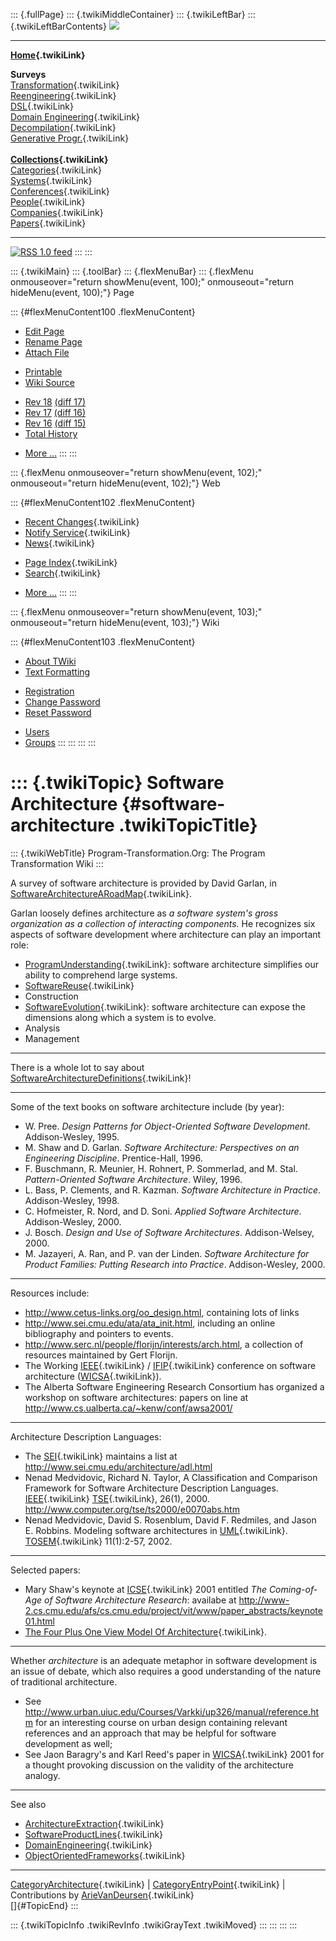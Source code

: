 ::: {.fullPage}
::: {.twikiMiddleContainer}
::: {.twikiLeftBar}
::: {.twikiLeftBarContents}
![](../pub/transformation.gif)

------------------------------------------------------------------------

**[Home](WebHome){.twikiLink}**

**Surveys**\
[Transformation](ProgramTransformation){.twikiLink}\
[Reengineering](ReengineeringWiki){.twikiLink}\
[DSL](DomainSpecificLanguages){.twikiLink}\
[Domain Engineering](DomainEngineering){.twikiLink}\
[Decompilation](DeCompilation){.twikiLink}\
[Generative Progr.](GenerativeProgrammingWiki){.twikiLink}\
\
**[Collections](CategoryCollection){.twikiLink}**\
[Categories](CategoryCategory){.twikiLink}\
[Systems](TransformationSystems){.twikiLink}\
[Conferences](TransformationConferences){.twikiLink}\
[People](TransformationPeople){.twikiLink}\
[Companies](TransformationCompanies){.twikiLink}\
[Papers](CategoryPaper){.twikiLink}

------------------------------------------------------------------------

[![](../pub/rss.gif "RSS 1.0 feed")](WebRss@skin=rss)
:::
:::

::: {.twikiMain}
::: {.toolBar}
::: {.flexMenuBar}
::: {.flexMenu onmouseover="return showMenu(event, 100);" onmouseout="return hideMenu(event, 100);"}
Page

::: {#flexMenuContent100 .flexMenuContent}
-   [Edit
    Page](http://www.program-transformation.org/edit/Transform/SoftwareArchitecture?t=1536826272)
-   [Rename
    Page](http://www.program-transformation.org/rename/Transform/SoftwareArchitecture)
-   [Attach
    File](http://www.program-transformation.org/attach/Transform/SoftwareArchitecture)

<!-- -->

-   [Printable](http://www.program-transformation.org/view/Transform/SoftwareArchitecture?skin=print.pattern)
-   [Wiki
    Source](http://www.program-transformation.org/view/Transform/SoftwareArchitecture?skin=text&raw=on&contenttype=text/plain)

<!-- -->

-   [Rev
    18](http://www.program-transformation.org/view/Transform/SoftwareArchitecture?rev=1.18)
    [(diff 17)](http://www.program-transformation.org/rdiff/Transform/SoftwareArchitecture?rev1=1.18&rev2=1.17)
-   [Rev
    17](http://www.program-transformation.org/view/Transform/SoftwareArchitecture?rev=1.17)
    [(diff 16)](http://www.program-transformation.org/rdiff/Transform/SoftwareArchitecture?rev1=1.17&rev2=1.16)
-   [Rev
    16](http://www.program-transformation.org/view/Transform/SoftwareArchitecture?rev=1.16)
    [(diff 15)](http://www.program-transformation.org/rdiff/Transform/SoftwareArchitecture?rev1=1.16&rev2=1.15)
-   [Total
    History](http://www.program-transformation.org/rdiff/Transform/SoftwareArchitecture)

<!-- -->

-   [More
    \...](http://www.program-transformation.org/oops/Transform/SoftwareArchitecture?template=oopsmore&param1=1.18&param2=1.18)
:::
:::

::: {.flexMenu onmouseover="return showMenu(event, 102);" onmouseout="return hideMenu(event, 102);"}
Web

::: {#flexMenuContent102 .flexMenuContent}
-   [Recent Changes](WebChanges){.twikiLink}
-   [Notify Service](WebNotify){.twikiLink}
-   [News](WebNews){.twikiLink}

<!-- -->

-   [Page Index](WebIndex){.twikiLink}
-   [Search](WebSearch){.twikiLink}

<!-- -->

-   [More
    \...](http://www.program-transformation.org/oops/Transform/SoftwareArchitecture?template=oopsmore&param1=1.18&param2=1.18)
:::
:::

::: {.flexMenu onmouseover="return showMenu(event, 103);" onmouseout="return hideMenu(event, 103);"}
Wiki

::: {#flexMenuContent103 .flexMenuContent}
-   [About
    TWiki](http://www.program-transformation.org/view/TWiki/WebHome)
-   [Text
    Formatting](http://www.program-transformation.org/view/TWiki/TextFormattingRules)

<!-- -->

-   [Registration](http://www.program-transformation.org/view/TWiki/TWikiRegistration)
-   [Change
    Password](http://www.program-transformation.org/view/TWiki/ChangePassword)
-   [Reset
    Password](http://www.program-transformation.org/view/TWiki/ResetPassword)

<!-- -->

-   [Users](http://www.program-transformation.org/view/Main/TWikiUsers)
-   [Groups](http://www.program-transformation.org/view/Main/TWikiGroups)
:::
:::
:::
:::

::: {.twikiTopic}
Software Architecture {#software-architecture .twikiTopicTitle}
=====================

::: {.twikiWebTitle}
Program-Transformation.Org: The Program Transformation Wiki
:::

A survey of software architecture is provided by David Garlan, in
[SoftwareArchitectureARoadMap](SoftwareArchitectureARoadMap){.twikiLink}.

Garlan loosely defines architecture as *a software system\'s gross
organization as a collection of interacting components.* He recognizes
six aspects of software development where architecture can play an
important role:

-   [ProgramUnderstanding](ProgramUnderstanding){.twikiLink}: software
    architecture simplifies our ability to comprehend large systems.
-   [SoftwareReuse](SoftwareReuse){.twikiLink}
-   Construction
-   [SoftwareEvolution](SoftwareEvolution){.twikiLink}: software
    architecture can expose the dimensions along which a system is to
    evolve.
-   Analysis
-   Management

------------------------------------------------------------------------

There is a whole lot to say about
[SoftwareArchitectureDefinitions](SoftwareArchitectureDefinitions){.twikiLink}!

------------------------------------------------------------------------

Some of the text books on software architecture include (by year):

-   W. Pree. *Design Patterns for Object-Oriented Software Development*.
    Addison-Wesley, 1995.
-   M. Shaw and D. Garlan. *Software Architecture: Perspectives on an
    Engineering Discipline*. Prentice-Hall, 1996.
-   F. Buschmann, R. Meunier, H. Rohnert, P. Sommerlad, and M. Stal.
    *Pattern-Oriented Software Architecture*. Wiley, 1996.
-   L. Bass, P. Clements, and R. Kazman. *Software Architecture in
    Practice*. Addison-Wesley, 1998.
-   C. Hofmeister, R. Nord, and D. Soni. *Applied Software
    Architecture*. Addison-Wesley, 2000.
-   J. Bosch. *Design and Use of Software Architectures*.
    Addison-Welsey, 2000.
-   M. Jazayeri, A. Ran, and P. van der Linden. *Software Architecture
    for Product Families: Putting Research into Practice*.
    Addison-Wesley, 2000.

------------------------------------------------------------------------

Resources include:

-   <http://www.cetus-links.org/oo_design.html>, containing lots of
    links
-   <http://www.sei.cmu.edu/ata/ata_init.html>, including an online
    bibliography and pointers to events.
-   <http://www.serc.nl/people/florijn/interests/arch.html>, a
    collection of resources maintained by Gert Florijn.
-   The Working [IEEE](IEEE){.twikiLink} / [IFIP](IFIP){.twikiLink}
    conference on software architecture ([WICSA](WICSA){.twikiLink}).
-   The Alberta Software Engineering Research Consortium has organized a
    workshop on software architectures: papers on line at
    <http://www.cs.ualberta.ca/~kenw/conf/awsa2001/>

------------------------------------------------------------------------

Architecture Description Languages:

-   The [SEI](SEI){.twikiLink} maintains a list at
    <http://www.sei.cmu.edu/architecture/adl.html>
-   Nenad Medvidovic, Richard N. Taylor, A Classification and Comparison
    Framework for Software Architecture Description Languages.
    [IEEE](IEEE){.twikiLink} [TSE](TSE){.twikiLink}, 26(1), 2000.
    <http://www.computer.org/tse/ts2000/e0070abs.htm>
-   Nenad Medvidovic, David S. Rosenblum, David F. Redmiles, and
    Jason E. Robbins. Modeling software architectures in
    [UML](UML){.twikiLink}. [TOSEM](TOSEM){.twikiLink} 11(1):2-57, 2002.

------------------------------------------------------------------------

Selected papers:

-   Mary Shaw\'s keynote at [ICSE](ICSE){.twikiLink} 2001 entitled *The
    Coming-of-Age of Software Architecture Research*: availabe at
    <http://www-2.cs.cmu.edu/afs/cs.cmu.edu/project/vit/www/paper_abstracts/keynote01.html>
-   [The Four Plus One View Model Of
    Architecture](TheFourPlusOneViewModelOfArchitecture){.twikiLink}.

------------------------------------------------------------------------

Whether *architecture* is an adequate metaphor in software development
is an issue of debate, which also requires a good understanding of the
nature of traditional architecture.

-   See
    <http://www.urban.uiuc.edu/Courses/Varkki/up326/manual/reference.htm>
    for an interesting course on urban design containing relevant
    references and an approach that may be helpful for software
    development as well;
-   See Jaon Baragry\'s and Karl Reed\'s paper in
    [WICSA](WICSA){.twikiLink} 2001 for a thought provoking discussion
    on the validity of the architecture analogy.

------------------------------------------------------------------------

See also

-   [ArchitectureExtraction](ArchitectureExtraction){.twikiLink}
-   [SoftwareProductLines](SoftwareProductLine){.twikiLink}
-   [DomainEngineering](DomainEngineering){.twikiLink}
-   [ObjectOrientedFrameworks](ObjectOrientedFramework){.twikiLink}

------------------------------------------------------------------------

[CategoryArchitecture](CategoryArchitecture){.twikiLink} \|
[CategoryEntryPoint](CategoryEntryPoint){.twikiLink} \| Contributions by
[ArieVanDeursen](ArieVanDeursen){.twikiLink}\
[]{#TopicEnd}
:::

::: {.twikiTopicInfo .twikiRevInfo .twikiGrayText .twikiMoved}
:::
:::
:::
:::
